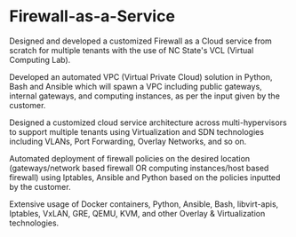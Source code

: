 # Firewall-as-a-Service

Designed and developed a customized Firewall as a Cloud service from scratch for multiple tenants with the use of NC State's VCL (Virtual Computing Lab). 

Developed an automated VPC (Virtual Private Cloud) solution in Python, Bash and Ansible which will spawn a VPC including public gateways, internal gateways, and computing instances, as per the input given by the customer.

Designed a customized cloud service architecture across multi-hypervisors to support multiple tenants using Virtualization  and SDN technologies including VLANs, Port Forwarding, Overlay Networks, and so on.

Automated deployment of firewall policies on the desired location (gateways/network based firewall OR computing instances/host based firewall) using Iptables, Ansible and Python based on the policies inputted by the customer.

Extensive usage of Docker containers, Python, Ansible, Bash, libvirt-apis, Iptables, VxLAN, GRE, QEMU, KVM, and other Overlay & Virtualization technologies.

